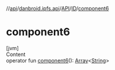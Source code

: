 //[api](../../../index.md)/[danbroid.ipfs.api](../../index.md)/[API](../index.md)/[ID](index.md)/[component6](component6.md)



# component6  
[jvm]  
Content  
operator fun [component6](component6.md)(): [Array](https://kotlinlang.org/api/latest/jvm/stdlib/kotlin/-array/index.html)<[String](https://kotlinlang.org/api/latest/jvm/stdlib/kotlin/-string/index.html)>  



